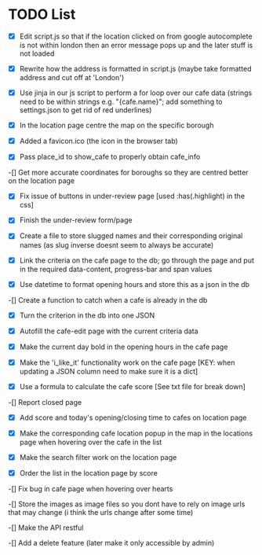 # TODO List

-[x] Edit script.js so that if the location clicked on from google autocomplete is not within london then an error message pops up and the later stuff is not loaded

-[x] Rewrite how the address is formatted in script.js (maybe take formatted address and cut off at 'London')

-[x] Use jinja in our js script to perform a for loop over our cafe data (strings need to be within strings e.g. "{cafe.name}"; add something to settings.json to get rid of red underlines)

-[x] In the location page centre the map on the specific borough

-[x] Added a favicon.ico (the icon in the browser tab)

-[x] Pass place_id to show_cafe to properly obtain cafe_info

-[] Get more accurate coordinates for boroughs so they are centred better on the location page

-[x] Fix issue of buttons in under-review page [used :has(.highlight) in the css]

-[x] Finish the under-review form/page

-[x] Create a file to store slugged names and their corresponding original names (as slug inverse doesnt seem to always be accurate)

-[x] Link the criteria on the cafe page to the db; go through the page and put in the required data-content, progress-bar and span values

-[x] Use datetime to format opening hours and store this as a json in the db

-[] Create a function to catch when a cafe is already in the db

-[x] Turn the criterion in the db into one JSON

-[x] Autofill the cafe-edit page with the current criteria data

-[x] Make the current day bold in the opening hours in the cafe page

-[x] Make the 'i_like_it' functionality work on the cafe page [KEY: when updating a JSON column need to make sure it is a dict]

-[x] Use a formula to calculate the cafe score [See txt file for break down]

-[] Report closed page

-[x] Add score and today's opening/closing time to cafes on location page

-[x] Make the corresponding cafe location popup in the map in the locations page when hovering over the cafe in the list

-[x] Make the search filter work on the location page

-[x] Order the list in the location page by score

-[] Fix bug in cafe page when hovering over hearts

-[] Store the images as image files so you dont have to rely on image urls that may change (i think the urls change after some time)

-[] Make the API restful

-[] Add a delete feature (later make it only accessible by admin)
